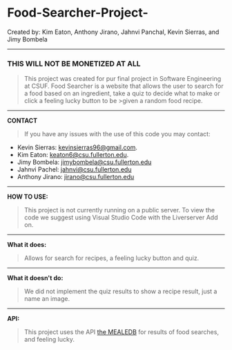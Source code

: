 # Food-Searcher-Project-
Created by: Kim Eaton, Anthony Jirano, Jahnvi Panchal, Kevin Sierras, and Jimy Bombela

---

### THIS WILL NOT BE MONETIZED AT ALL
>This project was created for pur final project in Software Engineering at CSUF.
>Food Searcher is a website that allows the user to search for a food based on an ingredient, take a quiz to decide what to make or click a feeling lucky button to be >given a random food recipe.
---
**CONTACT**

>If you have any issues with the use of this code you may contact:

* Kevin Sierras: kevinsierras96@gmail.com.
* Kim Eaton: keaton6@csu.fullerton.edu.
* Jimy Bombela: jimybombela@csu.fullerton.edu
* Jahnvi Pachel: jahnvi@csu.fullerton.edu
* Anthony Jirano: jirano@csu.fullerton.edu
---
**HOW TO USE:**

>This project is not currently running on a public server.
>To view the code we suggest using Visual Studio Code with the Liverserver Add on.
>
---
**What it does:**

>Allows for search for recipes, a feeling lucky button and quiz.
---
**What it doesn't do:**

>We did not implement the quiz results to show a recipe result, just a name an image. 
---
**API:**

>This project uses the API [the MEALEDB](https://www.themealdb.com/) for results of food searches, and feeling lucky. 
